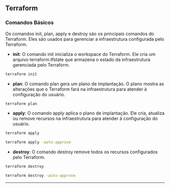 ## Terraform


### Comandos Básicos

Os comandos init, plan, apply e destroy são os principais comandos do Terraform. Eles são usados para gerenciar a infraestrutura configurada pelo Terraform.

- **init**: O comando init inicializa o workspace do Terraform. Ele cria um arquivo terraform.tfstate que armazena o estado da infraestrutura gerenciada pelo Terraform.

```bash 
terraform init
```

- **plan**: O comando plan gera um plano de implantação. O plano mostra as alterações que o Terraform fará na infraestrutura para atender à configuração do usuário.

```bash
terraform plan
```

- **apply**: O comando apply aplica o plano de implantação. Ele cria, atualiza ou remove recursos na infraestrutura para atender à configuração do usuário.

```bash
terraform apply
```
```bash
terraform apply -auto-approve
```

- **destroy**: O comando destroy remove todos os recursos configurados pelo Terraform.

```bash
terraform destroy
```
```bash
terraform destroy -auto-approve
```

-------------------------------------------------------------

